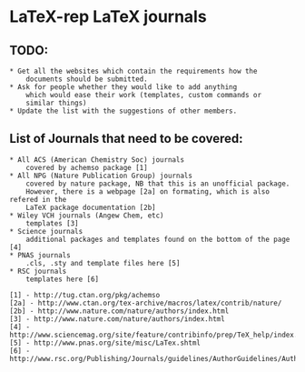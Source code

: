 LaTeX-rep LaTeX journals
=========

TODO:
-----
    * Get all the websites which contain the requirements how the 
        documents should be submitted.
    * Ask for people whether they would like to add anything 
        which would ease their work (templates, custom commands or 
        similar things)
    * Update the list with the suggestions of other members.

List of Journals that need to be covered:
-------------------------
    * All ACS (American Chemistry Soc) journals
        covered by achemso package [1]
    * All NPG (Nature Publication Group) journals
        covered by nature package, NB that this is an unofficial package.
        However, there is a webpage [2a] on formating, which is also refered in the
        LaTeX package documentation [2b]
    * Wiley VCH journals (Angew Chem, etc)
        templates [3]
    * Science journals
        additional packages and templates found on the bottom of the page [4]
    * PNAS journals
        .cls, .sty and template files here [5]
    * RSC journals
        templates here [6]

    [1] - http://tug.ctan.org/pkg/achemso
    [2a] - http://www.ctan.org/tex-archive/macros/latex/contrib/nature/
    [2b] - http://www.nature.com/nature/authors/index.html
    [3] - http://www.nature.com/nature/authors/index.html
    [4] - http://www.sciencemag.org/site/feature/contribinfo/prep/TeX_help/index.xhtml
    [5] - http://www.pnas.org/site/misc/LaTex.shtml
    [6] - http://www.rsc.org/Publishing/Journals/guidelines/AuthorGuidelines/AuthoringTools/Templates/tex.asp

